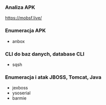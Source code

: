 

### Analiza APK
https://mobsf.live/


### Enumeracja APK
- anbox


### CLI do baz danych, database CLI
- sqsh


### Enumeracja i atak JBOSS, Tomcat, Java
- jexboss
- ysoserial
- barmie
